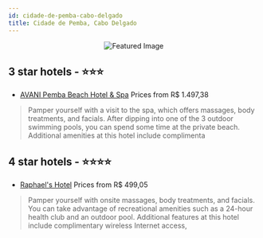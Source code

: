 ```yaml
---
id: cidade-de-pemba-cabo-delgado
title: Cidade de Pemba, Cabo Delgado
---
```


<center><img src="https://i.travelapi.com/hotels/3000000/2820000/2811100/2811053/9153c5b6_z.jpg" alt="Featured Image" /></center>


##  3 star hotels - ⭐️⭐️⭐️

-    [AVANI Pemba Beach Hotel & Spa](https://us.hurb.com/hotels/cidade-de-pemba/avani-pemba-beach-hotel-spa-JNP-JP794781?cmp=18055) Prices from R$ 1.497,38
   > Pamper yourself with a visit to the spa, which offers massages, body treatments, and facials. After dipping into one of the 3 outdoor swimming pools, you can spend some time at the private beach. Additional amenities at this hotel include complimenta

##  4 star hotels - ⭐️⭐️⭐️⭐️

-    [Raphael's Hotel](https://us.hurb.com/hotels/cidade-de-pemba/raphael-s-hotel-JNP-JP306818?cmp=18055) Prices from R$ 499,05
   > Pamper yourself with onsite massages, body treatments, and facials. You can take advantage of recreational amenities such as a 24-hour health club and an outdoor pool. Additional features at this hotel include complimentary wireless Internet access, 
